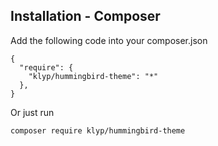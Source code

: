 ## Installation - Composer
Add the following code into your composer.json

    {
      "require": {
        "klyp/hummingbird-theme": "*"
      },
    }

Or just run

```composer require klyp/hummingbird-theme```